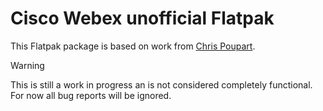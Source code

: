 # Cisco Webex unofficial Flatpak

This Flatpak package is based on work from [Chris Poupart](https://github.com/chrispoupart/flatpak-com.cisco.Webex).

> [!WARNING]
> This is still a work in progress an is not considered completely functional.
> For now all bug reports will be ignored.
